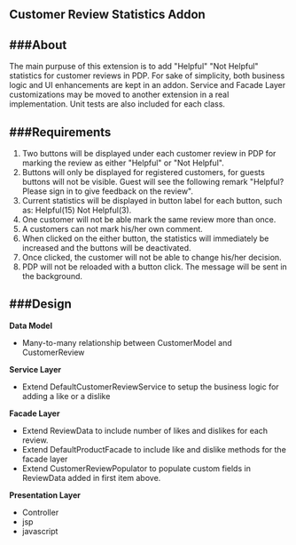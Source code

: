 ## Customer Review Statistics Addon 

###**About**
----------------------

The main purpuse of this extension is to add "Helpful" "Not Helpful" statistics for customer reviews in PDP.
For sake of simplicity, both business logic and UI enhancements are kept in an addon. Service and Facade Layer customizations may be moved to another extension in a real implementation.
Unit tests are also included for each class.

###**Requirements**
-----------------------------

1. Two buttons will be displayed under each customer review in PDP for marking the review as either "Helpful" or "Not Helpful".
2. Buttons will only be displayed for registered customers, for guests buttons will not be visible. Guest will see the following remark "Helpful? Please sign in to give feedback on the review".
3. Current statistics will be displayed in button label for each button, such as: Helpful(15) Not Helpful(3).
4. One customer will not be able mark the same review more than once.
5. A customers can not mark his/her own comment.
6. When clicked on the either button, the statistics will immediately be increased and the buttons will be deactivated.
7. Once clicked, the customer will not be able to change his/her decision.
8. PDP will not be reloaded with a button click. The message will be sent in the background.

###**Design**
-----------------------

**Data Model**
- Many-to-many relationship between CustomerModel and CustomerReview

**Service Layer**
- Extend DefaultCustomerReviewService to setup the business logic for adding a like or a dislike

**Facade Layer**
- Extend ReviewData to include number of likes and dislikes for each review. 
- Extend DefaultProductFacade to include like and dislike methods for the facade layer
- Extend CustomerReviewPopulator to populate custom fields in ReviewData added in first item above.

**Presentation Layer**
- Controller
- jsp
- javascript
